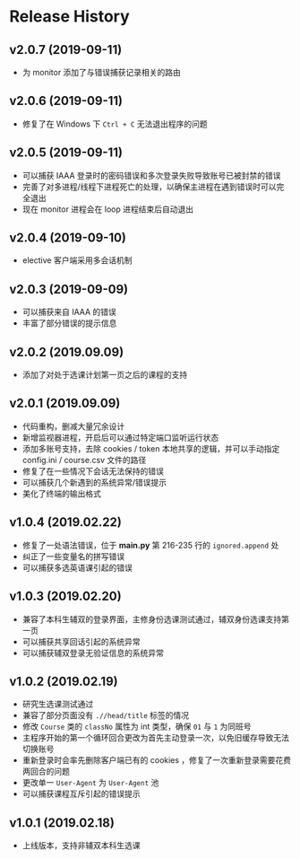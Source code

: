 Release History
===============

v2.0.7 (2019-09-11)
-------------------
- 为 monitor 添加了与错误捕获记录相关的路由

v2.0.6 (2019-09-11)
-------------------
- 修复了在 Windows 下 `Ctrl + C` 无法退出程序的问题

v2.0.5 (2019-09-11)
-------------------
- 可以捕获 IAAA 登录时的密码错误和多次登录失败导致账号已被封禁的错误
- 完善了对多进程/线程下进程死亡的处理，以确保主进程在遇到错误时可以完全退出
- 现在 monitor 进程会在 loop 进程结束后自动退出

v2.0.4 (2019-09-10)
-------------------
- elective 客户端采用多会话机制

v2.0.3 (2019-09-09)
-------------------
- 可以捕获来自 IAAA 的错误
- 丰富了部分错误的提示信息

v2.0.2 (2019.09.09)
-------------------
- 添加了对处于选课计划第一页之后的课程的支持

v2.0.1 (2019.09.09)
-------------------
- 代码重构，删减大量冗余设计
- 新增监视器进程，开启后可以通过特定端口监听运行状态
- 添加多账号支持，去除 cookies / token 本地共享的逻辑，并可以手动指定 config.ini / course.csv 文件的路径
- 修复了在一些情况下会话无法保持的错误
- 可以捕获几个新遇到的系统异常/错误提示
- 美化了终端的输出格式

v1.0.4 (2019.02.22)
-------------------
- 修复了一处语法错误，位于 **main.py** 第 216-235 行的 `ignored.append` 处
- 纠正了一些变量名的拼写错误
- 可以捕获多选英语课引起的错误

v1.0.3 (2019.02.20)
-------------------
- 兼容了本科生辅双的登录界面，主修身份选课测试通过，辅双身份选课支持第一页
- 可以捕获共享回话引起的系统异常
- 可以捕获辅双登录无验证信息的系统异常

v1.0.2 (2019.02.19)
-------------------
- 研究生选课测试通过
- 兼容了部分页面没有 `.//head/title` 标签的情况
- 修改 `Course` 类的 `classNo` 属性为 int 类型，确保 `01` 与 `1` 为同班号
- 主程序开始的第一个循环回合更改为首先主动登录一次，以免旧缓存导致无法切换账号
- 重新登录时会率先删除客户端已有的 cookies ，修复了一次重新登录需要花费两回合的问题
- 更改单一 `User-Agent` 为 `User-Agent` 池
- 可以捕获课程互斥引起的错误提示

v1.0.1 (2019.02.18)
-------------------
- 上线版本，支持非辅双本科生选课

